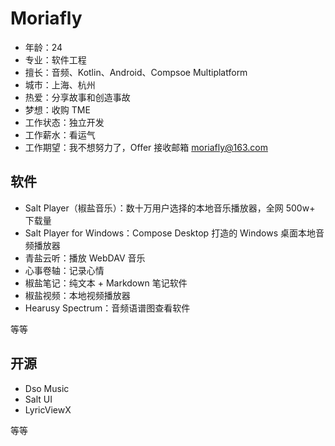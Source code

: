 # Moriafly

- 年龄：24
- 专业：软件工程
- 擅长：音频、Kotlin、Android、Compsoe Multiplatform
- 城市：上海、杭州
- 热爱：分享故事和创造事故
- 梦想：收购 TME
- 工作状态：独立开发
- 工作薪水：看运气
- 工作期望：我不想努力了，Offer 接收邮箱 moriafly@163.com

## 软件

- Salt Player（椒盐音乐）：数十万用户选择的本地音乐播放器，全网 500w+ 下载量
- Salt Player for Windows：Compose Desktop 打造的 Windows 桌面本地音频播放器
- 青盐云听：播放 WebDAV 音乐
- 心事卷轴：记录心情
- 椒盐笔记：纯文本 + Markdown 笔记软件
- 椒盐视频：本地视频播放器
- Hearusy Spectrum：音频语谱图查看软件

等等

## 开源

- Dso Music
- Salt UI
- LyricViewX

等等